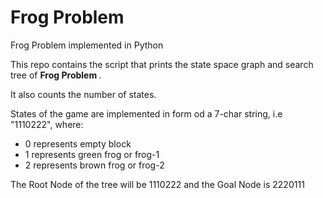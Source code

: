# Frog Problem
Frog Problem implemented in Python

This repo contains the script that prints the state space graph and search tree of <b>Frog Problem </b>.

It also counts the number of states.

States of the game are implemented in form od a 7-char string, i.e "1110222", where:

- 0 represents empty block
- 1 represents green frog or frog-1
- 2 represents brown frog or frog-2

The Root Node of the tree will be 1110222 and the Goal Node is 2220111